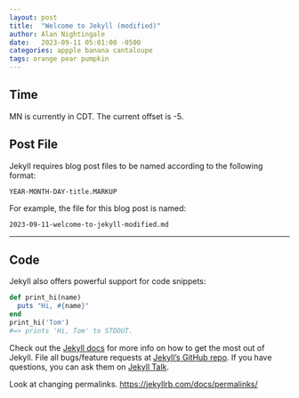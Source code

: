 ```yaml
---
layout: post
title:  "Welcome to Jekyll (modified)"
author: Alan Nightingale
date:   2023-09-11 05:01:00 -0500
categories: appple banana cantaloupe
tags: orange pear pumpkin
---
```

## Time

MN is currently in CDT. The current offset is -5.

## Post File

Jekyll requires blog post files to be named according to the following format:

`YEAR-MONTH-DAY-title.MARKUP`

For example, the file for this blog post is named:

`2023-09-11-welcome-to-jekyll-modified.md`


---


## Code

Jekyll also offers powerful support for code snippets:

```ruby
def print_hi(name)
  puts "Hi, #{name}"
end
print_hi('Tom')
#=> prints 'Hi, Tom' to STDOUT.
```

Check out the [Jekyll docs][jekyll-docs] for more info on how to get the most out of Jekyll. File all bugs/feature requests at [Jekyll’s GitHub repo][jekyll-gh]. If you have questions, you can ask them on [Jekyll Talk][jekyll-talk].

[jekyll-docs]: https://jekyllrb.com/docs/home
[jekyll-gh]:   https://github.com/jekyll/jekyll
[jekyll-talk]: https://talk.jekyllrb.com/

Look at changing permalinks. https://jekyllrb.com/docs/permalinks/

